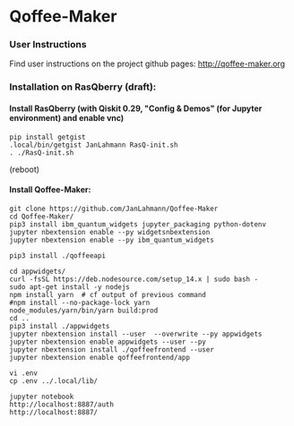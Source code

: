 # Qoffee-Maker

### User Instructions

Find user instructions on the project github pages: http://qoffee-maker.org


### Installation on RasQberry (draft):
#### Install RasQberry (with Qiskit 0.29, "Config & Demos" (for Jupyter environment) and enable vnc)
```
pip install getgist
.local/bin/getgist JanLahmann RasQ-init.sh
. ./RasQ-init.sh
```
(reboot)

#### Install Qoffee-Maker:
```
git clone https://github.com/JanLahmann/Qoffee-Maker
cd Qoffee-Maker/
pip3 install ibm_quantum_widgets jupyter_packaging python-dotenv
jupyter nbextension enable --py widgetsnbextension
jupyter nbextension enable --py ibm_quantum_widgets

pip3 install ./qoffeeapi

cd appwidgets/
curl -fsSL https://deb.nodesource.com/setup_14.x | sudo bash -
sudo apt-get install -y nodejs
npm install yarn  # cf output of previous command
#npm install --no-package-lock yarn
node_modules/yarn/bin/yarn build:prod
cd ..
pip3 install ./appwidgets
jupyter nbextension install --user  --overwrite --py appwidgets
jupyter nbextension enable appwidgets --user --py
jupyter nbextension install ./qoffeefrontend --user
jupyter nbextension enable qoffeefrontend/app

vi .env
cp .env ../.local/lib/

jupyter notebook
http://localhost:8887/auth
http://localhost:8887/
```



